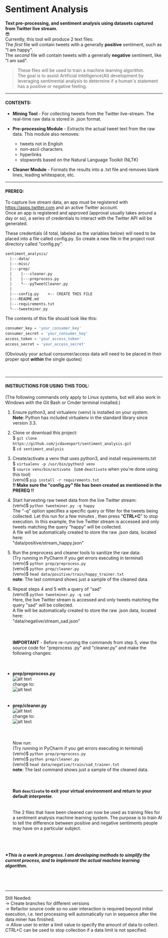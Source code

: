 # Sentiment Analysis
**Text pre-processing, and sentiment analysis using datasets captured from Twitter live stream.**  
:sunglasses:  
Currently, this tool will produce 2 text files:  
The *first* file will contain tweets with a generally **positive** sentiment, such as "I am happy".  
The *second* file will contain tweets with a generally **negative** sentiment, like "I am sad".  
> These files will be used to train a machine learning algorithm.  
>The goal is to assist Artificial Intelligence(AI) development by leveraging sentimental analysis to determine if a
> human's statement has a positive or negative feeling.
---

#### CONTENTS:  
* **Mining Tool** - For collecting tweets from the Twitter live-stream.  The real-time raw data is stored in .json
 format.  
* **Pre-processing Module** - Extracts the actual tweet text from the raw data.  This module also removes:  
  * tweets not in English
  * non-ascii characters
  * hyperlinks
  * stopwords based on the Natural Language Toolkit (NLTK)  
  
* **Cleaner Module** - Formats the results into a .txt file and removes blank lines, leading whitespace, etc.

---
#### PREREQ:  
To capture live stream data, an app must be registered with https://apps.twitter.com and an active Twitter account.  
Once an app is registered and approved (approval usually takes around a day or so), a series of credentials to
 interact with the Twitter API will be generated.  
 
 These credentials (4 total, labeled as the variables below) will need to be placed into a file called config.py.  So
  create a new file in the project root directory called "config.py".  
  ```
sentiment_analysis/
    |---data/
    |---misc/
    |---prep/
    |    |---cleaner.py
    |    |---preprocess.py
    |    └---pyTweetCleaner.py
    |
    |---config.py    <-- CREATE THIS FILE
    |---README.md
    |---requirements.txt
    └---tweetminer.py
```
  The contents of this file should look like this:  
  ```python
consumer_key = 'your_consumer_key'
consumer_secret = 'your_consumer_key'
access_token = 'your_access_token'
access_secret = 'your_access_secret'
```
(Obviously your actual consumer/access data will need to be placed in their proper spot ***within*** the single
 quotes)  
<br></br>  

---  
#### INSTRUCTIONS FOR USING THIS TOOL:  
(The following commands only apply to Linux systems, but will also work in Windows with the Git Bash or Cmder terminal
 installed.)
 1. Ensure python3, and virtualenv (venv) is installed on your system.  
 **Note**: Python has included virtualenv in the standard library since version 3.3.  
 
 2. Clone or download this project:  
$ <code>git clone ht<k>tps</k>://github.com/jcdavenport/sentiment_analysis.git</code>   
$ <code>cd sentiment_analysis</code>
 
 3. Create/activate a venv that uses python3, and install requirements.txt  
 $ <code>virtualenv -p /usr/bin/python3 venv</code>  
 $ <code>source venv/bin/activate</code>&nbsp;&nbsp;&nbsp;(use <code>deactivate</code> when you're done using this
  tool)  
 (venv)$ <code>pip install -r requirements.txt</code>  
 <b>!! Make sure the "config.py" file has been created as mentioned in the PREREQ !!</b>  
 
 4. Start harvesting raw tweet data from the live Twitter stream:  
 (venv)$ <code>python tweetminer.py -q happy</code>  
 The "-q" option specifies a specific query or filter for the tweets being collected. Let this run for a few minutes
 , then press "**CTRL+C**" to stop execution.
 In this example, the live Twitter stream is accessed and only tweets matching the query "happy" will be collected.  
 A file will be automatically created to store the raw .json data, located here:  
 "data/positive/stream_happy.json"  
 
 5. Run the preprocess and cleaner tools to sanitize the raw data:  
 (Try running in PyCharm if you get errors executing in terminal)  
 (venv)$ <code>python prep/preprocess.py</code>  
 (venv)$ <code>python prep/cleaner.py</code>  
 (venv)$ <code>head data/positive/train/happy_trainer.txt</code>  
 **note**:  The last command shows just a sample of the cleaned data.  
 
 6. Repeat steps 4 and 5 with a query of "sad"  
 (venv)$ <code>python tweetminer.py -q sad</code>  
 Here, the live Twitter stream is accessed and only tweets matching the query "sad" will be collected.  
 A file will be automatically created to store the raw .json data, located here:  
 "data/negative/stream_sad.json"  
 <br></br>    
 **IMPORTANT** - Before re-running the commands from step 5, view the source code for "preprocess
 .py" and "cleaner.py" and make the following changes:  
 <br></br>  
 * **prep/preprocess.py**  
 ![alt text](\.misc/preprocess1.png "preprocess.py")   
 change to:  
 ![alt text](\.misc/preprocess2.png "preprocess.py")  
 <br></br>  
 * **prep/cleaner.py**  
 ![alt text](\.misc/cleaner1.png "cleaner.py")   
 change to:  
 ![alt text](\.misc/cleaner2.png "cleaner.py")  
 <br></br>  
 Now run:  
 (Try running in PyCharm if you get errors executing in terminal)   
 (venv)$ <code>python prep/preprocess.py</code>  
 (venv)$ <code>python prep/cleaner.py</code>  
 (venv)$ <code>head data/negative/train/sad_trainer.txt</code>  
 **note**:  The last command shows just a sample of the cleaned data.  
 <br></br>  
 **Run <code>deactivate</code> to exit your virtual environment and return to your default interpreter.**  
 <br></br>
 The 2 files that have been cleaned can now be used as training files for a sentiment analysis machine learning
  system.  The purpose is to train AI to tell the difference between positive and negative sentiments people may have
   on a particular subject.  
    
 <br></br>
   
##### *This is a work in progress.  I am developing methods to simplify the current process, and to implement the actual machine learning algorithm.  


<br></br>  

---  

Still Needed:  
 -> Create branches for different versions  
 -> Refactor source code so no user interaction is required beyond initial execution, i.e. text processing will
  automatically run in sequence after the data miner has finished.  
 -> Allow user to enter a limit value to specify the amount of data to collect.  CTRL+C can be used to stop collection
   if a data limit is not specified.  




 
<br></br>
